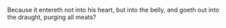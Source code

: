 Because it entereth not into his heart, but into the belly, and goeth out into the draught, purging all meats?
